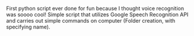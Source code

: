 First python script ever done for fun because I thought voice recognition was soooo cool! Simple script that utilizes Google Speech Recognition API
and carries out simple commands on computer (Folder creation, with specifying name).
